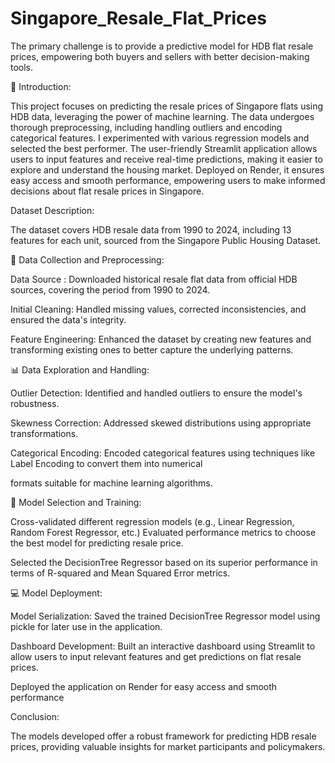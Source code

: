 # Singapore_Resale_Flat_Prices

The primary challenge is to provide a predictive model for HDB flat resale prices, empowering both buyers and sellers with better decision-making tools.


📘 Introduction:

This project focuses on predicting the resale prices of Singapore flats using HDB data, leveraging the power of machine learning. The data undergoes thorough preprocessing, including handling outliers and encoding categorical features. I experimented with various regression models and selected the best performer. The user-friendly Streamlit application allows users to input features and receive real-time predictions, making it easier to explore and understand the housing market. Deployed on Render, it ensures easy access and smooth performance, empowering users to make informed decisions about flat resale prices in Singapore.

Dataset Description:


The dataset covers HDB resale data from 1990 to 2024, including 13 features for each unit, sourced from the Singapore Public Housing Dataset.


🔁 Data Collection and Preprocessing:


Data Source : Downloaded historical resale flat data from official HDB sources, covering the period from 1990 to 2024.

Initial Cleaning: Handled missing values, corrected inconsistencies, and ensured the data's integrity.

Feature Engineering: Enhanced the dataset by creating new features and transforming existing ones to better capture the underlying patterns.



📊 Data Exploration and Handling:


Outlier Detection: Identified and handled outliers to ensure the model's robustness.

Skewness Correction: Addressed skewed distributions using appropriate transformations.

Categorical Encoding: Encoded categorical features using techniques like Label Encoding to convert them into numerical

formats suitable for machine learning algorithms.



🤖 Model Selection and Training:


Cross-validated different regression models (e.g., Linear Regression, Random Forest Regressor, etc.)
Evaluated performance metrics to choose the best model for predicting resale price.

Selected the DecisionTree Regressor based on its superior performance in terms of R-squared and Mean Squared Error metrics.



💻 Model Deployment:


Model Serialization: Saved the trained DecisionTree Regressor model using pickle for later use in the application.

Dashboard Development: Built an interactive dashboard using Streamlit to allow users to input relevant features and get predictions on flat resale prices.

Deployed the application on Render for easy access and smooth performance


Conclusion:


The models developed offer a robust framework for predicting HDB resale prices, providing valuable insights for market participants and policymakers.



